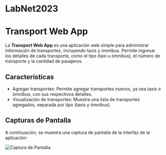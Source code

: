 # LabNet2023

# Transport Web App

La **Transport Web App** es una aplicación web simple para administrar información de transportes, incluyendo taxis y ómnibus. Permite ingresar los detalles de cada transporte, como el tipo (taxi u ómnibus), el número de transporte y la cantidad de pasajeros.

## Características

- Agregar transportes: Permite agregar transportes nuevos, ya sea taxis o ómnibus, con sus respectivos detalles.
- Visualización de transportes: Muestra una lista de transportes agregados, separada por tipo (taxis y ómnibus).

## Capturas de Pantalla

A continuación, se muestra una captura de pantalla de la interfaz de la aplicación:

![Captura de Pantalla](https://i.ibb.co/cbcnh17/Captura-de-pantalla-2023-08-18-144023.png)
